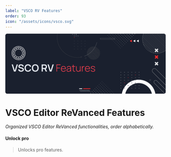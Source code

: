 ```yaml
---
label: "VSCO RV Features"
order: 93
icon: "/assets/icons/vsco.svg"
---
```


![](../assets/cover/vsco-rv-cover.png)

# VSCO Editor ReVanced Features
<i>Organized VSCO Editor ReVanced functionalities, order alphabetically.</i>

#### Unlock pro
>Unlocks pro features.